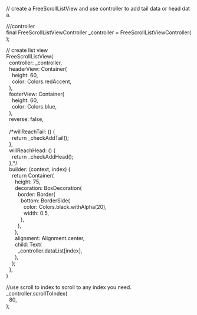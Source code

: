 <p>//&nbsp;create&nbsp;a&nbsp;FreeScrollListView&nbsp;and&nbsp;use&nbsp;controller&nbsp;to&nbsp;add&nbsp;tail&nbsp;data&nbsp;or&nbsp;head&nbsp;data.</p>

<p>///controller<br>
final&nbsp;FreeScrollListViewController&nbsp;_controller&nbsp;=&nbsp;FreeScrollListViewController();</p>

<p>
//&nbsp;create&nbsp;list&nbsp;view<br>
FreeScrollListView(<br>
&nbsp;&nbsp;controller:&nbsp;_controller,<br>
&nbsp;&nbsp;headerView:&nbsp;Container(<br>
&nbsp;&nbsp;&nbsp;&nbsp;height:&nbsp;60,<br>
&nbsp;&nbsp;&nbsp;&nbsp;color:&nbsp;Colors.redAccent,<br>
&nbsp;&nbsp;),<br>
&nbsp;&nbsp;footerView:&nbsp;Container(<br>
&nbsp;&nbsp;&nbsp;&nbsp;height:&nbsp;60,<br>
&nbsp;&nbsp;&nbsp;&nbsp;color:&nbsp;Colors.blue,<br>
&nbsp;&nbsp;),<br>
&nbsp;&nbsp;reverse:&nbsp;false,<br>
&nbsp;&nbsp;<br>
&nbsp;&nbsp;/*willReachTail:&nbsp;()&nbsp;{<br>
&nbsp;&nbsp;&nbsp;&nbsp;return&nbsp;_checkAddTail();<br>
&nbsp;&nbsp;},<br>
&nbsp;&nbsp;willReachHead:&nbsp;()&nbsp;{<br>
&nbsp;&nbsp;&nbsp;&nbsp;return&nbsp;_checkAddHead();<br>
&nbsp;&nbsp;},*/<br>
&nbsp;&nbsp;builder:&nbsp;(context,&nbsp;index)&nbsp;{<br>
&nbsp;&nbsp;&nbsp;&nbsp;return&nbsp;Container(<br>
&nbsp;&nbsp;&nbsp;&nbsp;&nbsp;&nbsp;height:&nbsp;75,<br>
&nbsp;&nbsp;&nbsp;&nbsp;&nbsp;&nbsp;decoration:&nbsp;BoxDecoration(<br>
&nbsp;&nbsp;&nbsp;&nbsp;&nbsp;&nbsp;&nbsp;&nbsp;border:&nbsp;Border(<br>
&nbsp;&nbsp;&nbsp;&nbsp;&nbsp;&nbsp;&nbsp;&nbsp;&nbsp;&nbsp;bottom:&nbsp;BorderSide(<br>
&nbsp;&nbsp;&nbsp;&nbsp;&nbsp;&nbsp;&nbsp;&nbsp;&nbsp;&nbsp;&nbsp;&nbsp;color:&nbsp;Colors.black.withAlpha(20),<br>
&nbsp;&nbsp;&nbsp;&nbsp;&nbsp;&nbsp;&nbsp;&nbsp;&nbsp;&nbsp;&nbsp;&nbsp;width:&nbsp;0.5,<br>
&nbsp;&nbsp;&nbsp;&nbsp;&nbsp;&nbsp;&nbsp;&nbsp;&nbsp;&nbsp;),<br>
&nbsp;&nbsp;&nbsp;&nbsp;&nbsp;&nbsp;&nbsp;&nbsp;),<br>
&nbsp;&nbsp;&nbsp;&nbsp;&nbsp;&nbsp;),<br>
&nbsp;&nbsp;&nbsp;&nbsp;&nbsp;&nbsp;alignment:&nbsp;Alignment.center,<br>
&nbsp;&nbsp;&nbsp;&nbsp;&nbsp;&nbsp;child:&nbsp;Text(<br>
&nbsp;&nbsp;&nbsp;&nbsp;&nbsp;&nbsp;&nbsp;&nbsp;_controller.dataList[index],<br>
&nbsp;&nbsp;&nbsp;&nbsp;&nbsp;&nbsp;),<br>
&nbsp;&nbsp;&nbsp;&nbsp;);<br>
&nbsp;&nbsp;},<br>
)</p>

<p>//use&nbsp;scroll&nbsp;to&nbsp;index&nbsp;to&nbsp;scroll&nbsp;to&nbsp;any&nbsp;index&nbsp;you&nbsp;need.<br>
_controller.scrollToIndex(<br>
&nbsp;&nbsp;80,<br>
);</p>